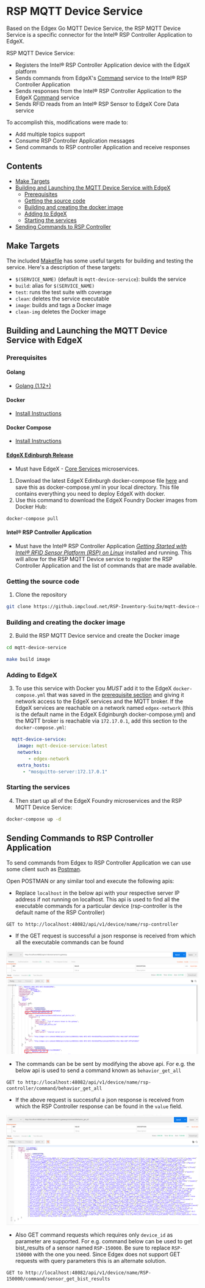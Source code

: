
# RSP MQTT Device Service
Based on the Edgex Go MQTT Device Service, the RSP MQTT Device Service is a specific connector for the Intel® RSP Controller Application to EdgeX. 

RSP MQTT Device Service:
*   Registers the Intel® RSP Controller Application device with the EdgeX platform
*   Sends commands from EdgeX's [Command](https://docs.edgexfoundry.org/Ch-Command.html) service to the Intel® RSP Controller Application
*   Sends responses from the Intel® RSP Controller Application to the EdgeX [Command](https://docs.edgexfoundry.org/Ch-Command.html) service
*   Sends RFID reads from an Intel® RSP Sensor to EdgeX Core Data service

To accomplish this, modifications were made to:
*   Add multiple topics support
*   Consume RSP Controller Application messages 
*   Send commands to RSP controller Application and receive responses

## Contents
  * [Make Targets](#make-targets)
  * [Building and Launching the MQTT Device Service with EdgeX](#building-and-launching-the-mqtt-device-service-with-edgeX)
    + [Prerequisites](#prerequisites)
    + [Getting the source code](#getting-the-source-code)
    + [Building and creating the docker image](#building-and-creating-the-docker-image)
    + [Adding to EdgeX](#adding-to-edgeX)
    + [Starting the services](#starting-the-services)
  * [Sending Commands to RSP Controller](#sending-commands-to-rsp-controller)

## Make Targets
The included [Makefile](Makefile) has some useful targets for building and 
testing the service. Here's a description of these targets:

- `$(SERVICE_NAME)` (default is `mqtt-device-service`): builds the service 
- `build`: alias for `$(SERVICE_NAME)` 
- `test`: runs the test suite with coverage 
- `clean`: deletes the service executable
- `image`: builds and tags a Docker image
- `clean-img` deletes the Docker image

## Building and Launching the MQTT Device Service with EdgeX

### Prerequisites

#### Golang
*   [Golang (1.12+)](https://golang.org/doc/install)

#### Docker
*   [Install Instructions](https://docs.docker.com/install/)

#### Docker Compose
*   [Install Instructions](https://docs.docker.com/compose/install/)

#### [EdgeX Edinburgh Release](https://www.edgexfoundry.org/release-1-0-edinburgh/)
*   Must have EdgeX - [Core Services](https://docs.edgexfoundry.org/Ch-CoreServices.html) microservices.
1.  Download the latest EdgeX Edinburgh docker-compose file [here](https://raw.githubusercontent.com/edgexfoundry/developer-scripts/master/releases/edinburgh/compose-files/docker-compose-edinburgh-1.0.1.yml) and save this as docker-compose.yml in your local directory. This file contains everything you need to deploy EdgeX with docker.
2.  Use this command to download the EdgeX Foundry Docker images from Docker Hub:
```bash
docker-compose pull
```

#### Intel® RSP Controller Application
*   Must have the Intel® RSP Controller Application [*Getting Started with Intel® RFID Sensor Platform (RSP) on Linux*](https://software.intel.com/en-us/getting-started-with-intel-rfid-sensor-platform-on-linux) installed and running.  This will allow for the RSP MQTT Device service to register the RSP Controller Application and the list of commands that are made available.

### Getting the source code
1. Clone the repository
```bash
git clone https://github.impcloud.net/RSP-Inventory-Suite/mqtt-device-service.git
```

### Building and creating the docker image
2.  Build the RSP MQTT Device service and create the Docker image
```bash
cd mqtt-device-service
```

```bash
make build image 
```

### Adding to EdgeX
3.  To use this service with Docker you *MUST* add it to the EdgeX `docker-compose.yml` that was saved in the [prerequisite section](#edgex-edinburgh-release) and giving it network access to the EdgeX services and the MQTT broker. If the
EdgeX services are reachable on a network named `edgex-network` (this is the default name in the EdgeX Edginburgh docker-compose.yml) and the MQTT 
broker is reachable via `172.17.0.1`, add this section to the `docker-compose.yml`:

```yaml
  mqtt-device-service:
    image: mqtt-device-service:latest
    networks:
        - edgex-network 
    extra_hosts:
      - "mosquitto-server:172.17.0.1"
```

### Starting the services
4.  Then start up all of the EdgeX Foundry microservices and the RSP MQTT Device Service:
```bash
docker-compose up -d
```


## Sending Commands to RSP Controller Application
To send commands from Edgex to RSP Controller Application we can use some client such as [Postman](https://www.getpostman.com/).
 
Open POSTMAN or any similar tool and execute the following apis:

- Replace `localhost` in the below api with your respective server IP address if not running on localhost. This api is
used to find all the executable commands for a particular device (rsp-controller is the default name of the RSP Controller)
```
GET to http://localhost:48082/api/v1/device/name/rsp-controller
```
- If the GET request is successful a json response is received from which all the executable commands can be found

![GET device](docs/Command_list.png)

- The commands can be be sent by modifying the above api. For e.g. the below api is used to send a command known as
`behavior_get_all` 
```
GET to http://localhost:48082/api/v1/device/name/rsp-controller/command/behavior_get_all
```

- If the above request is successful a json response is received from which the RSP Controller response can be found in the
`value` field.

![GET command](docs/Response.png)

- Also GET command requests which requires only `device_id` as parameter are supported. For e.g. command below can be used 
to get bist_results of a sensor named `RSP-150000`. Be sure to replace `RSP-150000` with the one you need.
Since Edgex does not support GET requests with query parameters this is an alternate solution.
```
GET to http://localhost:48082/api/v1/device/name/RSP-150000/command/sensor_get_bist_results
```

  
